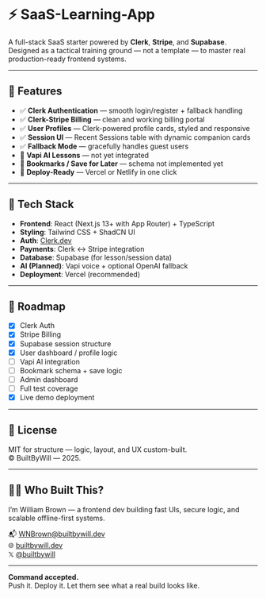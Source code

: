 # ⚡ SaaS-Learning-App

A full-stack SaaS starter powered by **Clerk**, **Stripe**, and **Supabase**.  
Designed as a tactical training ground — not a template — to master real production-ready frontend systems.

---

## 🧩 Features

- ✅ **Clerk Authentication** — smooth login/register + fallback handling  
- ✅ **Clerk-Stripe Billing** — clean and working billing portal  
- ✅ **User Profiles** — Clerk-powered profile cards, styled and responsive  
- ✅ **Session UI** — Recent Sessions table with dynamic companion cards  
- ✅ **Fallback Mode** — gracefully handles guest users  
- 🚧 **Vapi AI Lessons** — not yet integrated  
- 🚧 **Bookmarks / Save for Later** — schema not implemented yet  
- 🚀 **Deploy-Ready** — Vercel or Netlify in one click

---

## 🧰 Tech Stack

- **Frontend**: React (Next.js 13+ with App Router) + TypeScript  
- **Styling**: Tailwind CSS + ShadCN UI  
- **Auth**: [Clerk.dev](https://clerk.dev)  
- **Payments**: Clerk ↔️ Stripe integration  
- **Database**: Supabase (for lesson/session data)  
- **AI (Planned)**: Vapi voice + optional OpenAI fallback  
- **Deployment**: Vercel (recommended)

---

## 📅 Roadmap

- [x] Clerk Auth  
- [x] Stripe Billing  
- [x] Supabase session structure  
- [x] User dashboard / profile logic  
- [ ] Vapi AI integration  
- [ ] Bookmark schema + save logic  
- [ ] Admin dashboard  
- [ ] Full test coverage  
- [x] Live demo deployment

---

## 🔖 License

MIT for structure — logic, layout, and UX custom-built.  
© BuiltByWill — 2025.

---

## 🙋‍♂️ Who Built This?

I’m William Brown — a frontend dev building fast UIs, secure logic, and scalable offline-first systems.

📬 WNBrown@builtbywill.dev  
🌐 [builtbywill.dev](https://builtbywill.dev)  
𝕏 [@builtbywill](https://x.com/builtbywill)

---

**Command accepted.**  
Push it. Deploy it. Let them see what a real build looks like.
